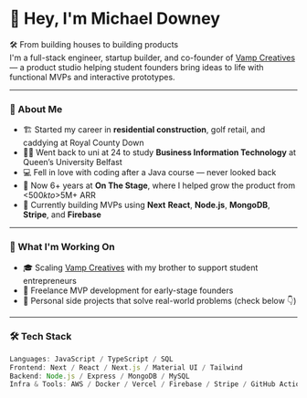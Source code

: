 # 👋 Hey, I'm Michael Downey

🛠️ From building houses to building products  
I'm a full-stack engineer, startup builder, and co-founder of [Vamp Creatives](https://vampcreatives.com) — a product studio helping student founders bring ideas to life with functional MVPs and interactive prototypes.

---

### 🚀 About Me

- 🏗️ Started my career in **residential construction**, golf retail, and caddying at Royal County Down  
- 👨‍🎓 Went back to uni at 24 to study **Business Information Technology** at Queen’s University Belfast  
- 💻 Fell in love with coding after a Java course — never looked back  
- 💼 Now 6+ years at **On The Stage**, where I helped grow the product from <$500k to >$5M+ ARR  
- 🌱 Currently building MVPs using **Next** **React**, **Node.js**, **MongoDB**, **Stripe**, and **Firebase**

---

### 🧠 What I'm Working On

- 🎓 Scaling [Vamp Creatives](https://vampcreatives.com) with my brother to support student entrepreneurs
- 🔨 Freelance MVP development for early-stage founders
- 🧪 Personal side projects that solve real-world problems (check below 👇)

---

### 🛠️ Tech Stack

```ts
Languages: JavaScript / TypeScript / SQL  
Frontend: Next / React / Next.js / Material UI / Tailwind  
Backend: Node.js / Express / MongoDB / MySQL  
Infra & Tools: AWS / Docker / Vercel / Firebase / Stripe / GitHub Actions